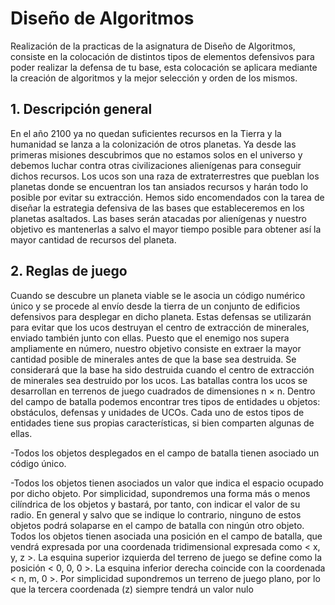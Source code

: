# Diseño de Algoritmos
Realización de la practicas de la asignatura de Diseño de Algoritmos, consiste en la colocación de distintos tipos de elementos defensivos para poder realizar la defensa de tu base, esta colocación se aplicara mediante la creación de algoritmos y la mejor selección y orden de los mismos.

## 1. Descripción general
En el año 2100 ya no quedan suficientes recursos en la Tierra y la humanidad se lanza a la colonización de otros
planetas. Ya desde las primeras misiones descubrimos que no estamos solos en el universo y debemos luchar contra
otras civilizaciones alienígenas para conseguir dichos recursos. Los ucos son una raza de extraterrestres que pueblan
los planetas donde se encuentran los tan ansiados recursos y harán todo lo posible por evitar su extracción.
Hemos sido encomendados con la tarea de diseñar la estrategia defensiva de las bases que estableceremos en
los planetas asaltados. Las bases serán atacadas por alienígenas y nuestro objetivo es mantenerlas a salvo el mayor
tiempo posible para obtener así la mayor cantidad de recursos del planeta.

## 2. Reglas de juego
Cuando se descubre un planeta viable se le asocia un código numérico único y se procede al envío desde la tierra
de un conjunto de edificios defensivos para desplegar en dicho planeta. Estas defensas se utilizarán para evitar que
los ucos destruyan el centro de extracción de minerales, enviado también junto con ellas. Puesto que el enemigo
nos supera ampliamente en número, nuestro objetivo consiste en extraer la mayor cantidad posible de minerales
antes de que la base sea destruida. Se considerará que la base ha sido destruida cuando el centro de extracción de
minerales sea destruido por los ucos.
Las batallas contra los ucos se desarrollan en terrenos de juego cuadrados de dimensiones n × n. Dentro del
campo de batalla podemos encontrar tres tipos de entidades u objetos: obstáculos, defensas y unidades de UCOs.
Cada uno de estos tipos de entidades tiene sus propias características, si bien comparten algunas de ellas.

  -Todos los objetos desplegados en el campo de batalla tienen asociado un código único.

  -Todos los objetos tienen asociados un valor que indica el espacio ocupado por dicho objeto. Por simplicidad,
supondremos una forma más o menos cilíndrica de los objetos y bastará, por tanto, con indicar el valor de su
radio. En general y salvo que se indique lo contrario, ninguno de estos objetos podrá solaparse en el campo
de batalla con ningún otro objeto.
Todos los objetos tienen asociada una posición en el campo de batalla, que vendrá expresada por una coordenada tridimensional expresada como < x, y, z >. La esquina superior izquierda del terreno de juego se
define como la posición < 0, 0, 0 >. La esquina inferior derecha coincide con la coordenada < n, m, 0 >. 
Por simplicidad supondremos un terreno de juego plano, por lo que la tercera coordenada (z) siempre tendrá un
valor nulo
